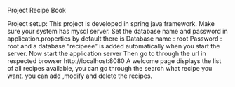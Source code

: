 Project Recipe Book

Project setup:
	This project is developed in spring java framework.
	Make sure your system has mysql server.
		Set the database name and password in application.properties
 by default there is 
		Database name : root 
		Password : root 
and a database “recipeee” is added automatically when you start the server.
Now start the application server 
		Then go to through the url in respected browser 
	http://localhost:8080 
A welcome page displays the list of all recipes available, you can go through the search what recipe you want. you can add ,modify and delete the recipes. 
